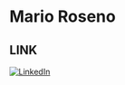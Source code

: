 # Mario Roseno

## LINK

[![LinkedIn](https://img.shields.io/badge/LinkedIn-0077B5?style=for-the-badge&logo=linkedin&logoColor=white)](https://www.linkedin.com/in/devmaroba/)
